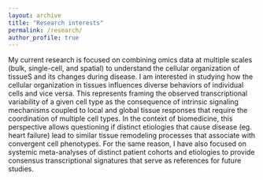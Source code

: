 ```yaml
---
layout: archive
title: "Research interests"
permalink: /research/
author_profile: true
---
```


My current research is focused on combining omics data at multiple scales (bulk, single-cell, and spatial) to understand the cellular organization of tissueS and its changes during disease. I am interested in studying how the cellular organization in tissues influences diverse behaviors of individual cells and vice versa. This represents framing the observed transcriptional variability of a given cell type as the consequence of intrinsic signaling mechanisms coupled to local and global tissue responses that require the coordination of multiple cell types. In the context of biomedicine, this perspective allows questioning if distinct etiologies that cause disease (eg. heart failure) lead to similar tissue remodeling processes that associate with convergent cell phenotypes. For the same reason, I have also focused on systemic meta-analyses of distinct patient cohorts and etiologies to provide consensus transcriptional signatures that serve as references for future studies.

